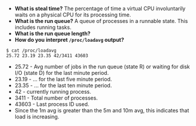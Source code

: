 * **What is steal time?** The percentage of time a virtual CPU involuntarily waits on a physical CPU for its processing time.
* **What is the run queue?** A queue of processes in a runnable state. This includes running tasks.
* **What is the run queue length?** 
* **How do you interpret `/proc/loadavg` output?** 

~~~~
$ cat /proc/loadavg 
25.72 23.19 23.35 42/3411 43603
~~~~
* 25.72 - Avg number of jobs in the run queue (state R) or waiting for disk I/O (state D) for the last minute period.
* 23.19 - ... for the last five minute period.
* 23.35 - ... for the last ten minute period.
* 42 - currently running process.
* 3411 - Total number of processes.
* 43603 - Last process ID used.
* Since the 1m avg is greater than the 5m and 10m avg, this indicates that load is increasing.